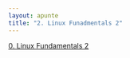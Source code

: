 ```yaml
---
layout: apunte
title: "2. Linux Funadmentals 2"
---
```


[0. Linux Fundamentals 2](/apuntes/thm/1-pre-security/4-linux-fundamentals/linux-fundamentals-part-2/0-linux-fundamentals-2/)
